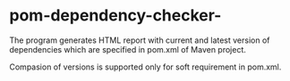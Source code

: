 # pom-dependency-checker-
The program generates HTML report with current and latest version of dependencies which are specified in pom.xml of Maven project.

Compasion of versions is supported only for soft requirement in pom.xml.
